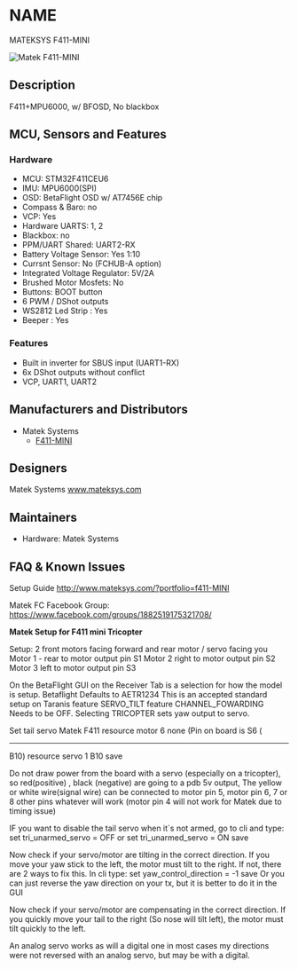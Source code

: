 # NAME
MATEKSYS F411-MINI

![Matek F411-MINI](http://www.mateksys.com/downloads/FC/MATEK_F411-MINI.jpg)


## Description
F411+MPU6000, w/ BFOSD, No blackbox 


## MCU, Sensors and Features

### Hardware
* MCU: STM32F411CEU6
* IMU: MPU6000(SPI)
* OSD: BetaFlight OSD w/ AT7456E chip
* Compass & Baro: no
* VCP: Yes
* Hardware UARTS: 1, 2
* Blackbox: no
* PPM/UART Shared:  UART2-RX
* Battery Voltage Sensor: Yes 1:10
* Currsnt Sensor: No (FCHUB-A option)
* Integrated Voltage Regulator: 5V/2A
* Brushed Motor Mosfets: No
* Buttons: BOOT button
* 6 PWM / DShot outputs 
* WS2812 Led Strip : Yes
* Beeper : Yes

### Features
* Built in inverter for SBUS input (UART1-RX)
* 6x DShot outputs without conflict
* VCP, UART1, UART2

## Manufacturers and Distributors
* Matek Systems
  * [F411-MINI](http://www.mateksys.com/?portfolio=f411-MINI)

## Designers
Matek Systems www.mateksys.com

## Maintainers
* Hardware: Matek Systems

## FAQ & Known Issues

Setup Guide http://www.mateksys.com/?portfolio=f411-MINI

Matek FC Facebook Group: https://www.facebook.com/groups/1882519175321708/

**Matek Setup for F411 mini Tricopter**

Setup: 2 front motors facing forward and rear motor / servo facing you
Motor 1 - rear to motor output pin S1
Motor 2 right to motor output pin S2
Motor 3 left to motor output pin S3

On the BetaFlight GUI on the Receiver Tab is a selection for how the model is setup.
Betaflight Defaults to AETR1234 This is an accepted standard setup on Taranis
feature SERVO_TILT
feature CHANNEL_FOWARDING
Needs to be OFF.
Selecting TRICOPTER sets yaw output to servo.

Set tail servo Matek F411
resource motor 6 none  (Pin on board is S6 (
***
B10)
resource servo 1 B10
save

Do not draw power from the board with a servo (especially on a tricopter), so red(positive) , black (negative) are going to a pdb 5v output, The yellow or white wire(signal wire) can be connected to motor pin 5, motor pin 6, 7 or 8 other pins whatever will work (motor pin 4 will not work for Matek due to timing issue)

IF you want to disable the tail servo when it`s not armed, go to cli and type:
set tri_unarmed_servo = OFF 
or
set tri_unarmed_servo = ON
save

Now check if your servo/motor are tilting in the correct direction. If you move your yaw stick to the left, the motor must tilt to the right. If not, there are 2 ways to fix this.
In cli type:
set yaw_control_direction = -1 
save
Or you can just reverse the yaw direction on your tx, but it is better to do it in the GUI

Now check if your servo/motor are compensating in the correct direction. If you quickly move your tail to the right (So nose will tilt left), the motor must tilt quickly to the left.

An analog servo works as will a digital one in most cases my directions were not reversed with an analog servo, but may be with a digital.

